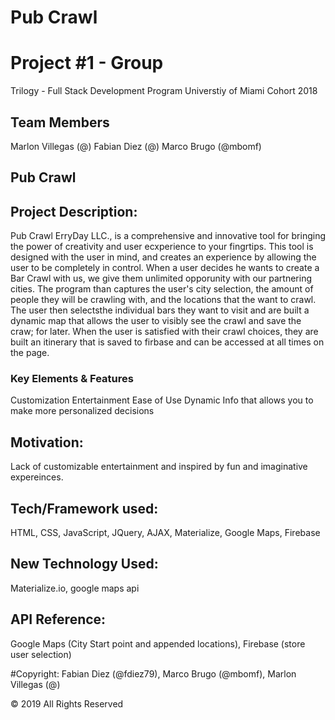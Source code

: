 # Pub Crawl
# Project #1 - Group 

Trilogy - Full Stack Development Program Universtiy of Miami Cohort 2018
## Team Members
Marlon Villegas (@)
Fabian Diez (@)
Marco Brugo (@mbomf)

## Pub Crawl

## Project Description:

Pub Crawl ErryDay LLC., is a comprehensive and innovative tool for bringing the power of creativity and user ecxperience to your fingrtips. This tool is designed with the user in mind, and creates an experience by allowing the user to be completely in control. When a user decides he wants to create a Bar Crawl with us, we give them unlimited opporunity with our partnering cities. The program than captures the user's city selection, the amount of people they will be crawling with, and the locations that the want to crawl. The user then selectsthe individual bars they want to visit and are built a dynamic map that allows the user to visibly see the crawl and save the craw; for later. When the user is satisfied with their crawl choices, they are built an itinerary that is saved to firbase and can be accessed at all times on the page. 

### Key Elements & Features
Customization
Entertainment
Ease of Use
Dynamic Info that allows you to make more personalized decisions


## Motivation:

Lack of customizable entertainment and inspired by fun and imaginative expereinces.

## Tech/Framework used:
HTML, CSS, JavaScript, JQuery, AJAX, Materialize, Google Maps, Firebase

## New Technology Used:
Materialize.io, google maps api

## API Reference: 
Google Maps (City Start point and appended locations), Firebase (store user selection)

#Copyright:
Fabian Diez (@fdiez79),
Marco Brugo (@mbomf),
Marlon Villegas (@)

© 2019 All Rights Reserved
